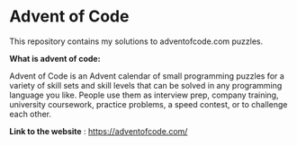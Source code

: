 # Advent of Code

This repository contains my solutions to adventofcode.com puzzles.

**What is advent of code:**

Advent of Code is an Advent calendar of small programming puzzles for a variety of skill sets and skill levels that can be solved in any programming language you like. People use them as interview prep, company training, university coursework, practice problems, a speed contest, or to challenge each other.

**Link to the website** : 
https://adventofcode.com/